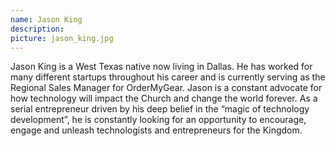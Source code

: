 ```yaml
---
name: Jason King
description: 
picture: jason_king.jpg 
---
```

Jason King is a West Texas native now living in Dallas. He has worked for many different startups throughout his career and is currently serving as the Regional Sales Manager for OrderMyGear. Jason is a constant advocate for how technology will impact the Church and change the world forever. As a serial entrepreneur driven by his deep belief in the “magic of technology development”, he is constantly looking for an opportunity to encourage, engage and unleash technologists and entrepreneurs for the Kingdom. 